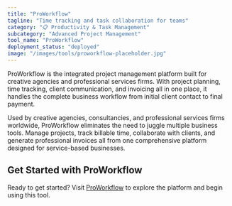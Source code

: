 ```yaml
---
title: "ProWorkflow"
tagline: "Time tracking and task collaboration for teams"
category: "📋 Productivity & Task Management"
subcategory: "Advanced Project Management"
tool_name: "ProWorkflow"
deployment_status: "deployed"
image: "/images/tools/proworkflow-placeholder.jpg"
---
```

ProWorkflow is the integrated project management platform built for creative agencies and professional services firms. With project planning, time tracking, client communication, and invoicing all in one place, it handles the complete business workflow from initial client contact to final payment.

Used by creative agencies, consultancies, and professional services firms worldwide, ProWorkflow eliminates the need to juggle multiple business tools. Manage projects, track billable time, collaborate with clients, and generate professional invoices all from one comprehensive platform designed for service-based businesses.

## Get Started with ProWorkflow

Ready to get started? Visit [ProWorkflow](https://www.proworkflow.com) to explore the platform and begin using this tool.